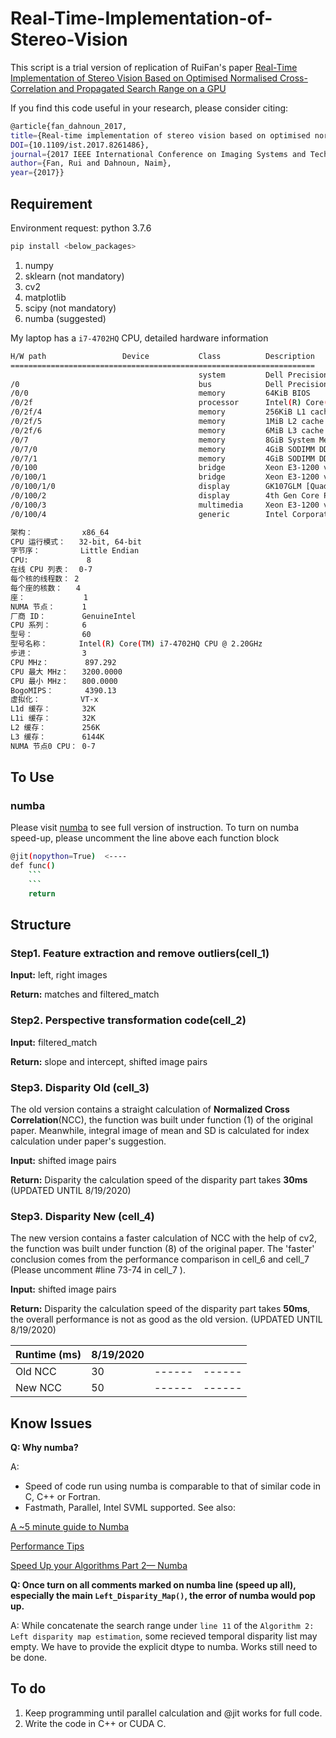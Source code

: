 # Real-Time-Implementation-of-Stereo-Vision
This script is a trial version of replication of RuiFan's paper [Real-Time Implementation of Stereo Vision Based on Optimised Normalised Cross-Correlation and Propagated Search Range on a GPU](https://ieeexplore.ieee.org/document/8261486)

If you find this code useful in your research, please consider citing:
```sh
@article{fan_dahnoun_2017,
title={Real-time implementation of stereo vision based on optimised normalised cross-correlation and propagated search range on a GPU}, 
DOI={10.1109/ist.2017.8261486}, 
journal={2017 IEEE International Conference on Imaging Systems and Techniques (IST)}, 
author={Fan, Rui and Dahnoun, Naim},
year={2017}}
```
## Requirement
Environment request: python 3.7.6
```sh
pip install <below_packages>
```
1. numpy
2. sklearn (not mandatory)
3. cv2
4. matplotlib
5. scipy (not mandatory)
6. numba (suggested)

My laptop has a `i7-4702HQ`  CPU, detailed hardware information
```sh
H/W path                 Device           Class          Description
====================================================================
                                          system         Dell Precision M3800 (D
/0                                        bus            Dell Precision M3800
/0/0                                      memory         64KiB BIOS
/0/2f                                     processor      Intel(R) Core(TM) i7-47
/0/2f/4                                   memory         256KiB L1 cache
/0/2f/5                                   memory         1MiB L2 cache
/0/2f/6                                   memory         6MiB L3 cache
/0/7                                      memory         8GiB System Memory
/0/7/0                                    memory         4GiB SODIMM DDR3 Synchr
/0/7/1                                    memory         4GiB SODIMM DDR3 Synchr
/0/100                                    bridge         Xeon E3-1200 v3/4th Gen
/0/100/1                                  bridge         Xeon E3-1200 v3/4th Gen
/0/100/1/0                                display        GK107GLM [Quadro K1100M
/0/100/2                                  display        4th Gen Core Processor 
/0/100/3                                  multimedia     Xeon E3-1200 v3/4th Gen
/0/100/4                                  generic        Intel Corporation

架构：           x86_64
CPU 运行模式：   32-bit, 64-bit
字节序：         Little Endian
CPU:             8
在线 CPU 列表：  0-7
每个核的线程数： 2
每个座的核数：   4
座：             1
NUMA 节点：      1
厂商 ID：        GenuineIntel
CPU 系列：       6
型号：           60
型号名称：       Intel(R) Core(TM) i7-4702HQ CPU @ 2.20GHz
步进：           3
CPU MHz：        897.292
CPU 最大 MHz：   3200.0000
CPU 最小 MHz：   800.0000
BogoMIPS：       4390.13
虚拟化：         VT-x
L1d 缓存：       32K
L1i 缓存：       32K
L2 缓存：        256K
L3 缓存：        6144K
NUMA 节点0 CPU： 0-7
```
## To Use
### numba
Please visit [numba](https://github.com/numba/numba) to see full version of instruction.
To turn on numba speed-up, please uncomment the line above each function block
```sh
@jit(nopython=True)  <----
def func()
    ```
    ```
    return
```

## Structure
### Step1. Feature extraction and remove outliers(cell_1)

**Input:** left, right images

**Return:** matches and filtered_match

### Step2. Perspective transformation code(cell_2)

**Input:**  filtered_match

**Return:** slope and intercept, shifted image pairs

### Step3. Disparity Old (cell_3)
The old version contains a straight calculation of **Normalized Cross Correlation**(NCC), the function was built under function (1) of the original paper. Meanwhile, integral image of mean and SD is calculated for index calculation under paper's suggestion.

**Input:**  shifted image pairs

**Return:** Disparity
the calculation speed of the disparity part takes **30ms**
(UPDATED UNTIL 8/19/2020)

### Step3. Disparity New (cell_4)

The new version contains a faster calculation of NCC with the help of cv2, the function was built under function (8) of the original paper. The 'faster' conclusion comes from the performance comparison in cell_6 and cell_7 (Please uncomment #line 73-74 in cell_7 ).

**Input:**  shifted image pairs

**Return:** Disparity
the calculation speed of the disparity part takes **50ms**, the overall performance is not as good as the old version.
(UPDATED UNTIL 8/19/2020)

| Runtime (ms) | 8/19/2020 |  |  |
| ------ | ------ |------ |------ |
| Old NCC |  30|------ |------ |
| New NCC | 50 |------ |------ |

## Know Issues 
**Q: Why numba?**

A: 
* Speed of code run using numba is comparable to that of similar code in C, C++ or Fortran.
* Fastmath, Parallel,  Intel SVML supported.
See also:

[A ~5 minute guide to Numba](https://numba.pydata.org/numba-doc/latest/user/5minguide.html) 

[Performance Tips](https://numba.pydata.org/numba-doc/latest/user/performance-tips.html#performance-tips)

[Speed Up your Algorithms Part 2— Numba](https://towardsdatascience.com/speed-up-your-algorithms-part-2-numba-293e554c5cc1)

**Q: Once turn on all comments marked on numba line (speed up all), especially the main `Left_Disparity_Map()`, the error of numba would pop up.**

A: While concatenate the search range under `line 11` of the `Algorithm 2: Left disparity map estimation`, some recieved temporal disparity list may empty. We have to provide the explicit dtype to numba. Works still need to be done.


## To do
1. Keep programming until parallel calculation and @jit works for full code.
2. Write the code in C++ or CUDA C.
